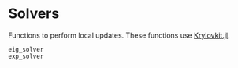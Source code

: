 # Solvers

Functions to perform local updates. These functions use [Krylovkit.jl](https://jutho.github.io/KrylovKit.jl/stable/).

```@docs
eig_solver
exp_solver
```